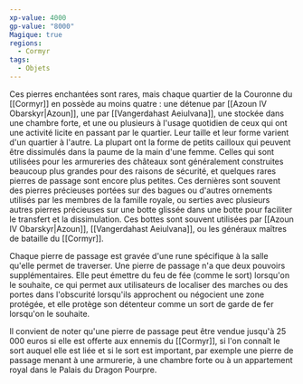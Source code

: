 ```yaml
---
xp-value: 4000
gp-value: "8000"
Magique: true
regions:
  - Cormyr
tags:
  - Objets
---
```

Ces pierres enchantées sont rares, mais chaque quartier de la Couronne du [[Cormyr]] en possède au moins quatre : une détenue par [[Azoun IV Obarskyr|Azoun]], une par [[Vangerdahast Aeiulvana]], une stockée dans une chambre forte, et une ou plusieurs à l'usage quotidien de ceux qui ont une activité licite en passant par le quartier. Leur taille et leur forme varient d'un quartier à l'autre. La plupart ont la forme de petits cailloux qui peuvent être dissimulés dans la paume de la main d'une femme. Celles qui sont utilisées pour les armureries des châteaux sont généralement construites beaucoup plus grandes pour des raisons de sécurité, et quelques rares pierres de passage sont encore plus petites. Ces dernières sont souvent des pierres précieuses portées sur des bagues ou d'autres ornements utilisés par les membres de la famille royale, ou serties avec plusieurs autres pierres précieuses sur une botte glissée dans une botte pour faciliter le transfert et la dissimulation. Ces bottes sont souvent utilisées par [[Azoun IV Obarskyr|Azoun]], [[Vangerdahast Aeiulvana]], ou les généraux maîtres de bataille du [[Cormyr]].

Chaque pierre de passage est gravée d'une rune spécifique à la salle qu'elle permet de traverser. Une pierre de passage n'a que deux pouvoirs supplémentaires. Elle peut émettre du feu de fée (comme le sort) lorsqu'on le souhaite, ce qui permet aux utilisateurs de localiser des marches ou des portes dans l'obscurité lorsqu'ils approchent ou négocient une zone protégée, et elle protège son détenteur comme un sort de garde de fer lorsqu'on le souhaite.

Il convient de noter qu'une pierre de passage peut être vendue jusqu'à 25 000 euros si elle est offerte aux ennemis du [[Cormyr]], si l'on connaît le sort auquel elle est liée et si le sort est important, par exemple une pierre de passage menant à une armurerie, à une chambre forte ou à un appartement royal dans le Palais du Dragon Pourpre.